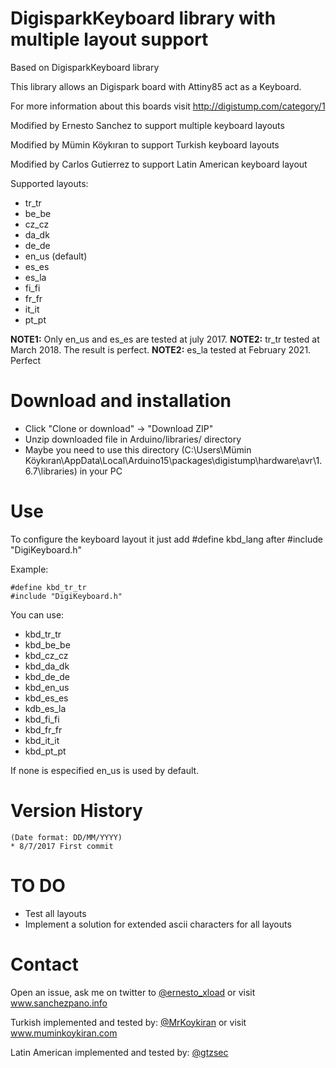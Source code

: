 DigisparkKeyboard library with multiple layout support
======================================================
 
Based on DigisparkKeyboard library

This library allows an Digispark board with Attiny85 act as a Keyboard.

For more information about this boards visit http://digistump.com/category/1

Modified by Ernesto Sanchez to support multiple keyboard layouts

Modified by Mümin Köykıran to support Turkish keyboard layouts 

Modified by Carlos Gutierrez to support Latin American keyboard layout

Supported layouts:
* tr_tr
* be_be
* cz_cz
* da_dk
* de_de
* en_us (default)
* es_es
* es_la
* fi_fi
* fr_fr
* it_it
* pt_pt

__NOTE1:__ Only en_us and es_es are tested at july 2017.
__NOTE2:__ tr_tr tested at March 2018. The result is perfect.
__NOTE2:__ es_la tested at February 2021. Perfect


Download and installation
=========================
- Click "Clone or download" -> "Download ZIP"
- Unzip downloaded file in Arduino/libraries/ directory
- Maybe you need to use this directory (C:\Users\Mümin Köykıran\AppData\Local\Arduino15\packages\digistump\hardware\avr\1.6.7\libraries\) in your PC

Use
===
To configure the keyboard layout it just add #define kbd_lang after #include "DigiKeyboard.h"

Example:
```
#define kbd_tr_tr
#include "DigiKeyboard.h"
```

You can use:
* kbd_tr_tr
* kbd_be_be
* kbd_cz_cz
* kbd_da_dk
* kbd_de_de
* kbd_en_us
* kbd_es_es
* kdb_es_la
* kbd_fi_fi
* kbd_fr_fr
* kbd_it_it
* kbd_pt_pt

If none is especified en_us is used by default.

Version History
===============
```
(Date format: DD/MM/YYYY)
* 8/7/2017 First commit

```

TO DO
=====
- Test all layouts
- Implement a solution for extended ascii characters for all layouts


Contact
=======
Open an issue, ask me on twitter to [@ernesto_xload](http://www.twitter.com/ernesto_xload/) or visit www.sanchezpano.info

Turkish implemented and tested by:
[@MrKoykiran](https://twitter.com/MrKoykiran/) or visit www.muminkoykiran.com

Latin American implemented and tested by:
[@gtzsec](https://twitter.com/gtzsec)
